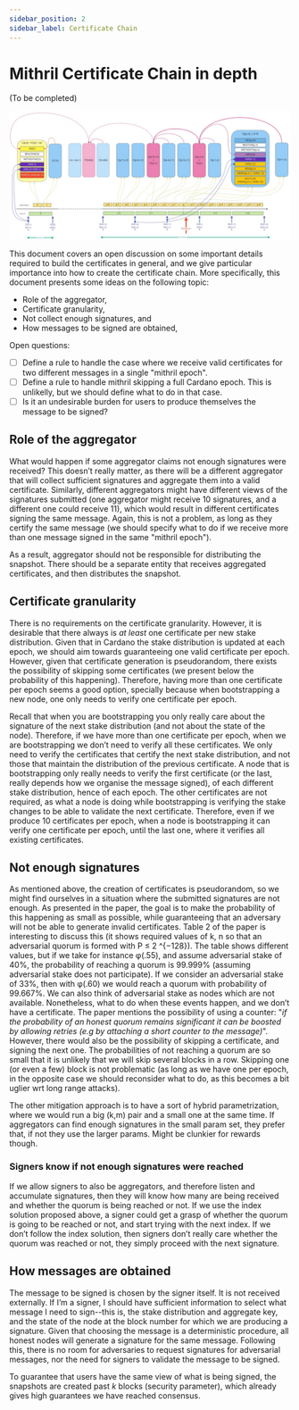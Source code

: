 ```yaml
---
sidebar_position: 2
sidebar_label: Certificate Chain
---
```


# Mithril Certificate Chain in depth

(To be completed)

[![](images/certificate-chain.jpg)](images/certificate-chain.jpg)

This document covers an open discussion on some important details required to
build the certificates in general, and we give particular importance into how
to create the certificate chain. More specifically, this document presents some
ideas on the following topic:

* Role of the aggregator,
* Certificate granularity,
* Not collect enough signatures, and
* How messages to be signed are obtained,

Open questions:

* [ ] Define a rule to handle the case where we receive valid certificates for
two different messages in a single "mithril epoch".
* [ ] Define a rule to handle mithril skipping a full Cardano epoch. This is
unlikelly, but we should define what to do in that case.
* [ ] Is it an undesirable burden for users to produce themselves the message
to be signed?

## Role of the aggregator

What would happen if some aggregator claims not enough signatures were
received? This doesn’t really matter, as there will be a different
aggregator that will collect sufficient signatures and aggregate them
into a valid certificate. Similarly, different aggregators might have
different views of the signatures submitted (one aggregator might receive
10 signatures, and a different one could receive 11), which would result
in different certificates signing the same message. Again, this is not a
problem, as long as they certify the same message (we should specify
what to do if we receive more than one message signed in the same
"mithril epoch").

As a result, aggregator should not be responsible for distributing the
snapshot. There should be a separate entity that receives aggregated
certificates, and then distributes the snapshot.

## Certificate granularity

There is no requirements on the certificate granularity. However, it is
desirable that there always is _at least_ one certificate per new stake
distribution. Given that in Cardano the stake distribution is updated at
each epoch, we should aim towards guaranteeing one valid certificate per
epoch. However, given that certificate generation is pseudorandom, there
exists the possibility of skipping some certificates (we present below
the probability of this happening). Therefore, having more than one
certificate per epoch seems a good option, specially because when bootstrapping
a new node, one only needs to verify one certificate per epoch.

Recall that when you are bootstrapping you only really care about the
signature of the next stake distribution (and not about the state of the
node). Therefore, if we have more than one certificate per epoch, when we
are bootstrapping we don’t need to verify all these certificates. We only
need to verify the certificates that certify the next stake distribution,
and not those that maintain the distribution of the previous certificate.
A node that is bootstrapping only really needs to verify the first
certificate (or the last, really depends how we organise the message signed),
of each different stake distribution, hence of each epoch. The other
certificates are not required, as what a node is doing while bootstrapping
is verifying the stake changes to be able to validate the next certificate.
Therefore, even if we produce 10 certificates per epoch, when a node is
bootstrapping it can verify one certificate per epoch, until the last one,
where it verifies all existing certificates.

## Not enough signatures

As mentioned above, the creation of certificates is pseudorandom, so we
might find ourselves in a situation where the submitted signatures are not
enough. As presented in the paper, the goal is to make the probability of this
happening as small as possible, while guaranteeing that an adversary will not
be able to generate invalid certificates. Table 2 of the paper is interesting
to discuss this (it shows required values of k, n so that an adversarial
quorum is formed with P ≤ 2 ^{−128}). The table shows different values, but if
we take for instance φ(.55), and assume adversarial stake of 40%, the
probability of reaching a quorum is 99.999% (assuming adversarial stake does not
participate). If we consider an adversarial stake of 33%, then with φ(.60) we
would reach a quorum with probability of 99.667%. We can also think of adversarial
stake as nodes which are not available.
Nonetheless, what to do when these events happen, and we don’t have a certificate.
The paper mentions the possibility of using a counter:
"_if the probability of an honest quorum remains significant it can be boosted by
allowing retries (e.g by attaching a short counter to the message)_".  
However, there would also be the possibility of skipping a certificate, and
signing the next one. The probabilities of not reaching a quorum are so small
that it is unlikely that we will skip several blocks in a row. Skipping one (or
even a few) block is not problematic (as long as we have one per epoch, in the
opposite case we should reconsider what to do, as this becomes a bit uglier wrt
long range attacks).

The other mitigation approach is to have a sort of hybrid parametrization, where
we would run a big (k,m) pair and a small one at the same time.
If aggregators can find enough signatures in the small param set, they prefer
that, if not they use the larger params. Might be clunkier for rewards though.

### Signers know if not enough signatures were reached

If we allow signers to also be aggregators, and therefore listen and accumulate
signatures, then they will know how many are being received and whether the
quorum is being reached or not. If we use the index solution proposed above,
a signer could get a grasp of whether the quorum is going to be reached or not, and start
trying with the next index. If we don’t follow the index solution, then signers don’t really
care whether the quorum was reached or not, they simply proceed with the next signature.

## How messages are obtained

The message to be signed is chosen by the signer itself. It is not received
externally. If I’m a signer, I should have sufficient information to select
what message I need to sign--this is, the stake distribution and aggregate key,
and the state of the node at the block number for which we are producing a
signature. Given that choosing the message is a deterministic procedure,
all honest nodes will generate a signature for the same message. Following
this, there is no room for adversaries to request signatures for adversarial
messages, nor the need for signers to validate the message to be signed.

To guarantee that users have the same view of what is being signed, the
snapshots are created past _k_ blocks (security parameter), which already
gives high guarantees we have reached consensus.

